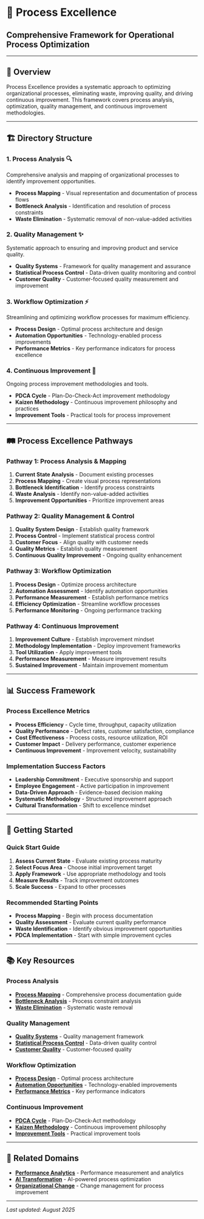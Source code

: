 # 🚀 Process Excellence
## **Comprehensive Framework for Operational Process Optimization**

---

## 🎯 **Overview**

Process Excellence provides a systematic approach to optimizing organizational processes, eliminating waste, improving quality, and driving continuous improvement. This framework covers process analysis, optimization, quality management, and continuous improvement methodologies.

---

## 🏗️ **Directory Structure**

### **1. Process Analysis** 🔍
Comprehensive analysis and mapping of organizational processes to identify improvement opportunities.

- **Process Mapping** - Visual representation and documentation of process flows
- **Bottleneck Analysis** - Identification and resolution of process constraints
- **Waste Elimination** - Systematic removal of non-value-added activities

### **2. Quality Management** ✨
Systematic approach to ensuring and improving product and service quality.

- **Quality Systems** - Framework for quality management and assurance
- **Statistical Process Control** - Data-driven quality monitoring and control
- **Customer Quality** - Customer-focused quality measurement and improvement

### **3. Workflow Optimization** ⚡
Streamlining and optimizing workflow processes for maximum efficiency.

- **Process Design** - Optimal process architecture and design
- **Automation Opportunities** - Technology-enabled process improvements
- **Performance Metrics** - Key performance indicators for process excellence

### **4. Continuous Improvement** 🔄
Ongoing process improvement methodologies and tools.

- **PDCA Cycle** - Plan-Do-Check-Act improvement methodology
- **Kaizen Methodology** - Continuous improvement philosophy and practices
- **Improvement Tools** - Practical tools for process improvement

---

## 🛤️ **Process Excellence Pathways**

### **Pathway 1: Process Analysis & Mapping**
1. **Current State Analysis** - Document existing processes
2. **Process Mapping** - Create visual process representations
3. **Bottleneck Identification** - Identify process constraints
4. **Waste Analysis** - Identify non-value-added activities
5. **Improvement Opportunities** - Prioritize improvement areas

### **Pathway 2: Quality Management & Control**
1. **Quality System Design** - Establish quality framework
2. **Process Control** - Implement statistical process control
3. **Customer Focus** - Align quality with customer needs
4. **Quality Metrics** - Establish quality measurement
5. **Continuous Quality Improvement** - Ongoing quality enhancement

### **Pathway 3: Workflow Optimization**
1. **Process Design** - Optimize process architecture
2. **Automation Assessment** - Identify automation opportunities
3. **Performance Measurement** - Establish performance metrics
4. **Efficiency Optimization** - Streamline workflow processes
5. **Performance Monitoring** - Ongoing performance tracking

### **Pathway 4: Continuous Improvement**
1. **Improvement Culture** - Establish improvement mindset
2. **Methodology Implementation** - Deploy improvement frameworks
3. **Tool Utilization** - Apply improvement tools
4. **Performance Measurement** - Measure improvement results
5. **Sustained Improvement** - Maintain improvement momentum

---

## 📊 **Success Framework**

### **Process Excellence Metrics**
- **Process Efficiency** - Cycle time, throughput, capacity utilization
- **Quality Performance** - Defect rates, customer satisfaction, compliance
- **Cost Effectiveness** - Process costs, resource utilization, ROI
- **Customer Impact** - Delivery performance, customer experience
- **Continuous Improvement** - Improvement velocity, sustainability

### **Implementation Success Factors**
- **Leadership Commitment** - Executive sponsorship and support
- **Employee Engagement** - Active participation in improvement
- **Data-Driven Approach** - Evidence-based decision making
- **Systematic Methodology** - Structured improvement approach
- **Cultural Transformation** - Shift to excellence mindset

---

## 🚀 **Getting Started**

### **Quick Start Guide**
1. **Assess Current State** - Evaluate existing process maturity
2. **Select Focus Area** - Choose initial improvement target
3. **Apply Framework** - Use appropriate methodology and tools
4. **Measure Results** - Track improvement outcomes
5. **Scale Success** - Expand to other processes

### **Recommended Starting Points**
- **Process Mapping** - Begin with process documentation
- **Quality Assessment** - Evaluate current quality performance
- **Waste Identification** - Identify obvious improvement opportunities
- **PDCA Implementation** - Start with simple improvement cycles

---

## 📚 **Key Resources**

### **Process Analysis**
- **[Process Mapping](./process-analysis/process-mapping/process-mapping-guide.md)** - Comprehensive process documentation guide
- **[Bottleneck Analysis](./process-analysis/bottleneck-analysis/bottleneck-identification.md)** - Process constraint analysis
- **[Waste Elimination](./process-analysis/waste-elimination/waste-elimination-framework.md)** - Systematic waste removal

### **Quality Management**
- **[Quality Systems](./quality-management/quality-systems/quality-management-framework.md)** - Quality management framework
- **[Statistical Process Control](./quality-management/statistical-process-control/spc-implementation.md)** - Data-driven quality control
- **[Customer Quality](./quality-management/customer-quality/customer-quality-framework.md)** - Customer-focused quality

### **Workflow Optimization**
- **[Process Design](./workflow-optimization/process-design/process-design-principles.md)** - Optimal process architecture
- **[Automation Opportunities](./workflow-optimization/automation-opportunities/automation-assessment.md)** - Technology-enabled improvements
- **[Performance Metrics](./workflow-optimization/performance-metrics/performance-measurement.md)** - Key performance indicators

### **Continuous Improvement**
- **[PDCA Cycle](./continuous-improvement/pdca-cycle/pdca-implementation.md)** - Plan-Do-Check-Act methodology
- **[Kaizen Methodology](./continuous-improvement/kaizen-methodology/kaizen-implementation.md)** - Continuous improvement philosophy
- **[Improvement Tools](./continuous-improvement/improvement-tools/improvement-toolkit.md)** - Practical improvement tools

---

## 🔗 **Related Domains**

- **[Performance Analytics](../04-performance-analytics/README.md)** - Performance measurement and analytics
- **[AI Transformation](../02-ai-transformation/README.md)** - AI-powered process optimization
- **[Organizational Change](../05-organizational-change/README.md)** - Change management for process improvement

---

*Last updated: August 2025*
